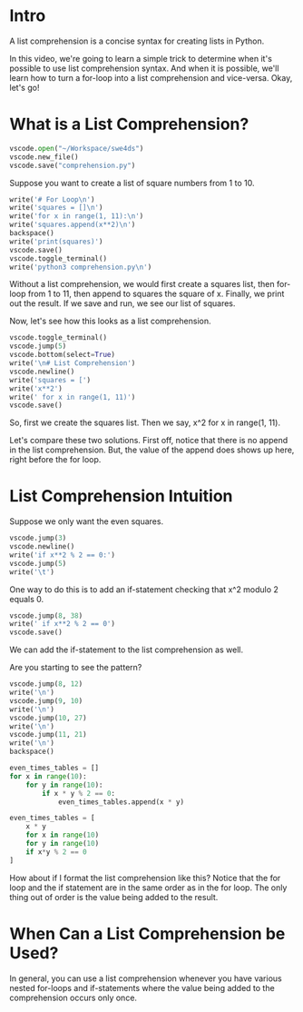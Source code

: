 # Intro

A list comprehension is a concise syntax for creating lists in Python.

In this video, we're going to learn a simple trick to determine when it's possible to use list comprehension syntax. And when it is possible, we'll learn how to turn a for-loop into a list comprehension and vice-versa. Okay, let's go!

# What is a List Comprehension?

```python codeanim
vscode.open("~/Workspace/swe4ds")
vscode.new_file()
vscode.save("comprehension.py")
```

Suppose you want to create a list of square numbers from 1 to 10.

```python codeanim
write('# For Loop\n')
write('squares = []\n')
write('for x in range(1, 11):\n')
write('squares.append(x**2)\n')
backspace()
write('print(squares)')
vscode.save()
vscode.toggle_terminal()
write('python3 comprehension.py\n')
```

Without a list comprehension, we would first create a squares list, then for-loop from 1 to 11, then append to squares the square of x. Finally, we print out the result. If we save and run, we see our list of squares.

Now, let's see how this looks as a list comprehension.

```python codeanim
vscode.toggle_terminal()
vscode.jump(5)
vscode.bottom(select=True)
write('\n# List Comprehension')
vscode.newline()
write('squares = [')
write('x**2')
write(' for x in range(1, 11)')
vscode.save()
```

So, first we create the squares list. Then we say, x^2 for x in range(1, 11).

Let's compare these two solutions. First off, notice that there is no append in the list comprehension. But, the value of the append does shows up here, right before the for loop.

# List Comprehension Intuition

Suppose we only want the even squares.

```python codeanim loop-if
vscode.jump(3)
vscode.newline()
write('if x**2 % 2 == 0:')
vscode.jump(5)
write('\t')
```

One way to do this is to add an if-statement checking that x^2 modulo 2 equals 0.

```python codeanim comp-if
vscode.jump(8, 38)
write(' if x**2 % 2 == 0')
vscode.save()
```

We can add the if-statement to the list comprehension as well.

Are you starting to see the pattern?

```python codeanim comp-format
vscode.jump(8, 12)
write('\n')
vscode.jump(9, 10)
write('\n')
vscode.jump(10, 27)
write('\n')
vscode.jump(11, 21)
write('\n')
backspace()
```

```python
even_times_tables = []
for x in range(10):
	for y in range(10):
	    if x * y % 2 == 0:
	        even_times_tables.append(x * y)

even_times_tables = [
	x * y
	for x in range(10)
	for y in range(10)
	if x*y % 2 == 0
]
```

How about if I format the list comprehension like this? Notice that the for loop and the if statement are in the same order as in the for loop. The only thing out of order is the value being added to the result.

# When Can a List Comprehension be Used?

In general, you can use a list comprehension whenever you have various nested for-loops and if-statements where the value being added to the comprehension occurs only once.
